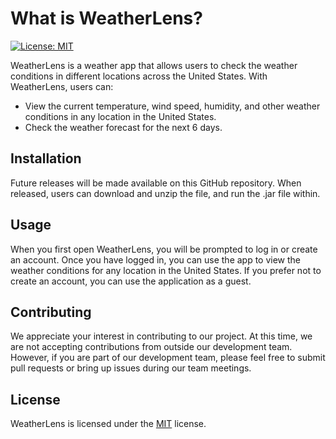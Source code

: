 # What is WeatherLens?

[![License: MIT](https://img.shields.io/badge/License-MIT-yellow.svg)](https://opensource.org/licenses/MIT)

WeatherLens is a weather app that allows users to check the weather conditions in different locations across the United States. With WeatherLens, users can:

* View the current temperature, wind speed, humidity, and other weather conditions in any location in the United States.
* Check the weather forecast for the next 6 days.

## Installation
Future releases will be made available on this GitHub repository. When released, users can download and unzip the file, and run the .jar file within.

## Usage
When you first open WeatherLens, you will be prompted to log in or create an account. Once you have logged in, you can use the app to view the weather conditions for any location in the United States. If you prefer not to create an account, you can use the application as a guest.

## Contributing
We appreciate your interest in contributing to our project. At this time, we are not accepting contributions from outside our development team. However, if you are part of our development team, please feel free to submit pull requests or bring up issues during our team meetings.

## License
WeatherLens is licensed under the [MIT](https://github.com/sdmila/weatherlens/blob/main/LICENSE) license.

